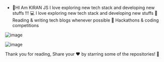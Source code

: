 - 👋HI Am KIRAN JS I love exploring new tech stack and developing new stuffs !!!
💻   I love exploring new tech stack and developing new stuffs
📰   Reading & writing tech blogs whenever possible
🍕   Hackathons & coding competitions

![image](https://user-images.githubusercontent.com/59109267/113852949-c70f5180-97a5-11eb-9702-97e743d5458e.png)

![image](https://media.http://gph.is/2f95yDT)



Thank you for reading, Share your ❤️ by starring some of the repositories! 🌟
